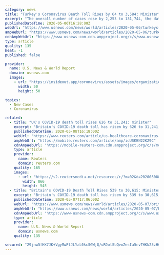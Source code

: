 ```yaml
---
category: news
title: "Turkey's Coronavirus Death Toll Rises by 64 to 3,584: Minister"
excerpt: "The overall number of cases rose by 2,253 to 131,744, the data showed, the highest total outside Western Europe, the United States and Russia. Both the number of deaths and new cases were slightly higher than the day before,"
publishedDateTime: 2020-05-06T16:28:00Z
webUrl: "https://www.usnews.com/news/world/articles/2020-05-06/turkeys-coronavirus-death-toll-rises-by-64-to-3-584-minister"
ampWebUrl: "https://www.usnews.com/news/world/articles/2020-05-06/turkeys-coronavirus-death-toll-rises-by-64-to-3-584-minister?context=amp"
cdnAmpWebUrl: "https://www-usnews-com.cdn.ampproject.org/c/s/www.usnews.com/news/world/articles/2020-05-06/turkeys-coronavirus-death-toll-rises-by-64-to-3-584-minister?context=amp"
type: article
quality: 135
heat: -1
published: false

provider:
  name: U.S. News & World Report
  domain: usnews.com
  images:
    - url: "https://insideout.app/coronavirus/assets/images/organizations/usnews.com-50x50.jpg"
      width: 50
      height: 50

topics:
  - New Cases
  - Coronavirus

related:
  - title: "UK's COVID-19 death toll rises 626 to 31,241: minister"
    excerpt: "Britain's COVID-19 death toll has risen by 626 to 31,241, according to figures announced on Friday by Environment Secretary George Eustice."
    publishedDateTime: 2020-05-08T16:18:00Z
    webUrl: "https://www.reuters.com/article/us-healthcare-coronavirus-britain-toll-idUSKBN22K29C"
    ampWebUrl: "https://mobile.reuters.com/article/amp/idUSKBN22K29C"
    cdnAmpWebUrl: "https://mobile-reuters-com.cdn.ampproject.org/c/s/mobile.reuters.com/article/amp/idUSKBN22K29C"
    type: article
    provider:
      name: Reuters
      domain: reuters.com
    quality: 165
    images:
      - url: "https://s2.reutersmedia.net/resources/r/?m=02&d=20200508&t=2&i=1517962154&w=&fh=545px&fw=&ll=&pl=&sq=&r=LYNXMPEG471FB"
        width: 866
        height: 545
  - title: "Britain's COVID-19 Death Toll Rises 539 to 30,615: Minister"
    excerpt: "Britain's COVID-19 death toll has risen by 539 to 30,615, according to figures announced on Thursday by foreign minister Dominic Raab. The figures, collated by government agency Public Health England and equivalents in Wales,"
    publishedDateTime: 2020-05-07T17:06:00Z
    webUrl: "https://www.usnews.com/news/world/articles/2020-05-07/britains-covid-19-death-toll-rises-539-to-30-615-minister"
    ampWebUrl: "https://www.usnews.com/news/world/articles/2020-05-07/britains-covid-19-death-toll-rises-539-to-30-615-minister?context=amp"
    cdnAmpWebUrl: "https://www-usnews-com.cdn.ampproject.org/c/s/www.usnews.com/news/world/articles/2020-05-07/britains-covid-19-death-toll-rises-539-to-30-615-minister?context=amp"
    type: article
    provider:
      name: U.S. News & World Report
      domain: usnews.com
    quality: 135

secured: "29jnw5fHX7JK+VgyMwPlJLYaL0kcSGWjQ/uRDotSbQvoZesIa5nvTHKk25zHCQirxU2s9HF+ccOj1Roxvam9CtFJAdNw765FXuHdL6Axb6P1HgBoztfQQdXXvc38LQo+HNw6O5gRipmbgWPmdXGy741zkXGAKkIrIl7EtfoEueJYorgkMiSBZZ3jU1iyOPzPPFbkoi3ilO44BNHY0M5RO2r0TVKuI08B054wxm7+QXIevh8P/p5B3huBN1F1AKwxCwthIbkpYQ0r5Yr0Hw+LA061lY7DSGNVytd1oAPZyMaQj9jlCzckvxiFQJwkj4/TK5iupkxHKoKNOXXVgqCSOOThYZ0ARl7niZPWs9GwOJBHDyQPJsSKhRxLd9vXu3lhCYc2YrCCVSX0W+U9IPIkeeRV/HMvsGBfoiyOQGvwwyefAg7G+aJpAF/nP4ANjaCFL3fCt2QEIJTyOZESezg+subo0NsiB7oWVRTTXyvMg/s=;o1R8imQgl9G9XOnAWj4//g=="
---
```


